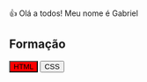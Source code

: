👍 Olá a todos! Meu nome é Gabriel

<h2>Formação</h2>
<button style="background: red;">HTML</button>
<button>CSS</button>
